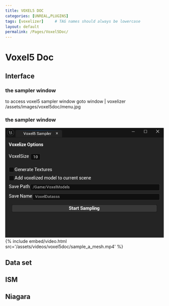 ```yaml
---
title: VOXEL5 DOC
categories: [UNREAL,PLUGINS]
tags: [voxelizer]     # TAG names should always be lowercase
layout: default
permalink: /Pages/Voxel5Doc/
---
```


# Voxel5 Doc
## Interface
### the sampler window
to access voxel5 sampler window goto window | voxelizer
/assets/images/voxel5doc/menu.jpg
### the sampler window
![Sampler window](/assets/images/voxel5doc/window.jpg)
{% include embed/video.html src='/assets/videos/voxel5doc/sample_a_mesh.mp4' %}
## Data set
## ISM
## Niagara
